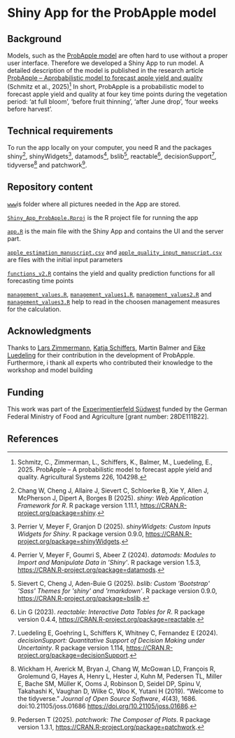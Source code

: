 # Shiny App for the ProbApple model

## Background
Models, such as the [ProbApple model](https://doi.org/10.5281/zenodo.14202192) are often hard to use without a proper user interface. Therefore we developed a Shiny App to run model. 
A detailed description of the model is published in the research article [ProbApple – Aprobabilistic model to forecast apple yield and quality](https://doi.org/10.1016/j.agsy.2025.104298) (Schmitz et al., 2025)[^1]
In short, ProbApple is a probabilistic model to forecast apple yield and quality at four key time points during the vegetation period: ‘at full bloom’, ‘before fruit thinning’, ‘after June drop’, ‘four weeks before harvest’. 

## Technical requirements
To run the app locally on your computer, you need R and the packages shiny[^2], shinyWidgets[^3], datamods[^4], bslib[^5], reactable[^6], decisionSupport[^7], tidyverse[^8] and patchwork[^9].

## Repository content
[`www`](https://github.com/ChristineSchmitz/Shiny_App_ProbApple/tree/main/www)is folder where all pictures needed in the App are stored. 

[`Shiny_App_ProbApple.Rproj`](https://github.com/ChristineSchmitz/Shiny_App_ProbApple/blob/main/Shiny_App_ProbApple.Rproj) is the R project file for running the app

[`app.R`](https://github.com/ChristineSchmitz/Shiny_App_ProbApple/blob/main/app.R) is the main file with the Shiny App and contains the UI and the server part. 

[`apple_estimation_manuscript.csv`](https://github.com/ChristineSchmitz/Shiny_App_ProbApple/blob/main/apple_estimation_manuscript.csv) and [`apple_quality_input_manucript.csv`](https://github.com/ChristineSchmitz/Shiny_App_ProbApple/blob/main/apple_quality_input_manuscript.csv) are files with the initial input parameters

[`functions_v2.R`](https://github.com/ChristineSchmitz/Shiny_App_ProbApple/blob/main/functions_v2.R) contains the yield and quality prediction functions for all forecasting time points

[`management_values.R`](https://github.com/ChristineSchmitz/Shiny_App_ProbApple/blob/main/management_values.R), [`management_values1.R`](https://github.com/ChristineSchmitz/Shiny_App_ProbApple/blob/main/management_values1.R), [`management_values2.R`](https://github.com/ChristineSchmitz/Shiny_App_ProbApple/blob/main/management_values2.R) and [`management_values3.R`](https://github.com/ChristineSchmitz/Shiny_App_ProbApple/blob/main/management_values3.R) help to read in the choosen management measures for the calculation.

## Acknowledgments
Thanks to [Lars Zimmermann](https://github.com/Lars-Zimmermann), [Katja Schiffers](https://github.com/katjaschiffers), Martin Balmer and [Eike Luedeling](https://github.com/eikeluedeling) for their contribution in the development of ProbApple. Furthermore, i thank all experts who contributed their knowledge to the workshop and model building

## Funding
This work was part of the [Experimentierfeld Südwest](https://ef-sw.de/) funded by the German Federal Ministry of Food and Agriculture [grant number: 28DE111B22].

## References

[^1]: Schmitz, C., Zimmerman, L., Schiffers, K., Balmer, M., Luedeling, E., 2025. ProbApple – A probabilistic model to forecast apple yield and quality. Agricultural Systems 226, 104298.
[^2]: Chang W, Cheng J, Allaire J, Sievert C, Schloerke B, Xie Y, Allen J, McPherson J, Dipert A, Borges B (2025).
  _shiny: Web Application Framework for R_. R package version 1.11.1,
  <https://CRAN.R-project.org/package=shiny>.
[^3]: Perrier V, Meyer F, Granjon D (2025). _shinyWidgets: Custom Inputs Widgets for Shiny_. R package version
  0.9.0, <https://CRAN.R-project.org/package=shinyWidgets>.
[^4]: Perrier V, Meyer F, Goumri S, Abeer Z (2024). _datamods: Modules to Import and Manipulate Data in 'Shiny'_. R
  package version 1.5.3, <https://CRAN.R-project.org/package=datamods>.
[^5]: Sievert C, Cheng J, Aden-Buie G (2025). _bslib: Custom 'Bootstrap' 'Sass' Themes for 'shiny' and 'rmarkdown'_.
  R package version 0.9.0, <https://CRAN.R-project.org/package=bslib>.
[^6]: Lin G (2023). _reactable: Interactive Data Tables for R_. R package version 0.4.4,
  <https://CRAN.R-project.org/package=reactable>.
[^7]: Luedeling E, Goehring L, Schiffers K, Whitney C, Fernandez E (2024). _decisionSupport: Quantitative Support of
  Decision Making under Uncertainty_. R package version 1.114,
  <https://CRAN.R-project.org/package=decisionSupport>.
[^8]: Wickham H, Averick M, Bryan J, Chang W, McGowan LD, François R, Grolemund G, Hayes A, Henry L, Hester J, Kuhn
  M, Pedersen TL, Miller E, Bache SM, Müller K, Ooms J, Robinson D, Seidel DP, Spinu V, Takahashi K, Vaughan D,
  Wilke C, Woo K, Yutani H (2019). “Welcome to the tidyverse.” _Journal of Open Source Software_, *4*(43), 1686.
  doi:10.21105/joss.01686 <https://doi.org/10.21105/joss.01686>.
[^9]: Pedersen T (2025). _patchwork: The Composer of Plots_. R package version 1.3.1,
  <https://CRAN.R-project.org/package=patchwork>.